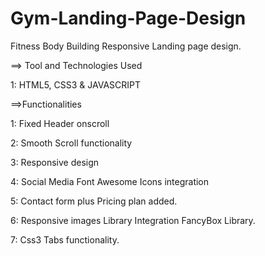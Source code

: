 # Gym-Landing-Page-Design
Fitness Body Building Responsive Landing page design.

==> Tool and Technologies Used

1: HTML5, CSS3 & JAVASCRIPT

==>Functionalities

1: Fixed Header onscroll

2: Smooth Scroll functionality

3: Responsive design

4: Social Media Font Awesome Icons integration

5: Contact form plus Pricing plan added.

6: Responsive images Library Integration FancyBox Library.

7: Css3 Tabs functionality.
